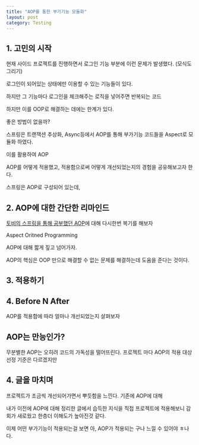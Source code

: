 ```yaml
---
title: "AOP를 통한 부가기능 모듈화"
layout: post
category: Testing
---
```



## 1. 고민의 시작


현재 사이드 프로젝트를 진행하면서 로그인 기능 부분에 이런 문제가 발생했다.
(모식도 그리기)

로그인이 되어있는 상태에만 이용할 수 있는 기능들이 있다.

하지만 그 기능마다 로그인을 체크해주는 로직을 넣어주면 반복되는 코드

하지만 이를 OOP로 해결하는 데에는 한계가 있다.

좋은 방법이 없을까?

스프링은 트랜잭션 추상화, Async등에서 AOP를 통해 부가기능 코드들을 Aspect로 모듈화 하였다.

이를 활용하여 AOP
<!-- 의미없는 반복되는 코드들이 있었고 -->
AOP를 어떻게 적용했고, 적용함으로써 어떻게 개선되었는지의 경험을 공유해보고자 한다.

<!-- 배운건 써먹으라고 있는거 아니겠는가? -->

스프링은 AOP로 구성되어 있는데,


## 2. AOP에 대한 간단한 리마인드

[토비의 스프링을 통해 공부했던 AOP]()에 대해 다시한번 복기를 해보자

Aspect Oritned Programming

AOP에 대해 짧게 짚고 넘어가자.

AOP의 핵심은 OOP 만으로 해결할 수 없는 문제를 해결하는데 도움을 준다는 것이다.



## 3. 적용하기

## 4. Before N After

AOP를 적용함에 따라 얼마나 개선되었는지 살펴보자

## AOP는 만능인가?

무분별한 AOP는 오히려 코드의 가독성을 떨어뜨린다.
프로젝트 마다 AOP의 적용 대상 선정 기준은 다르겠지만



## 4. 글을 마치며

프로젝트가 조금씩 개선되어가면서 뿌듯함을 느낀다. 기존에 AOP에 대해

내가 이전에 AOP에 대해 정리한 글에서 습득한 지식을 직접 프로젝트에 적용해보니 감회가 새로웠고 한층더 이해도가 높아진것 같다.

<!-- (글 언급하기) -->



이제 어떤 부가기능이 적용되는걸 보면 아, AOP가 적용되는 구나
느낄 수 있어야 ㅎ나다.
